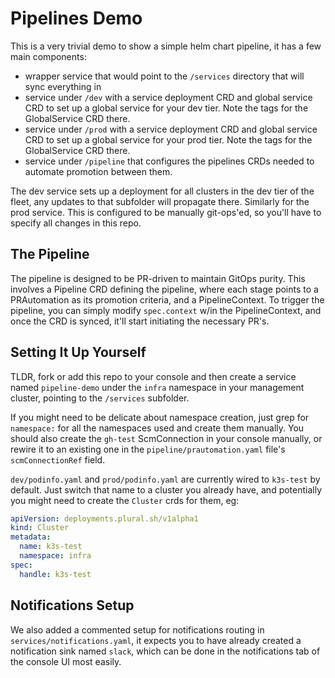 # Pipelines Demo

This is a very trivial demo to show a simple helm chart pipeline, it has a few main components:

* wrapper service that would point to the `/services` directory that will sync everything in
* service under `/dev` with a service deployment CRD and global service CRD to set up a global service for your dev tier. Note the tags for the GlobalService CRD there.
* service under `/prod` with a service deployment CRD and global service CRD to set up a global service for your prod tier.  Note the tags for the GlobalService CRD there.
* service under `/pipeline` that configures the pipelines CRDs needed to automate promotion between them.

The dev service sets up a deployment for all clusters in the dev tier of the fleet, any updates to that subfolder will propagate there.  Similarly for the prod service.  This is configured to be manually git-ops'ed, so you'll have to specify all changes in this repo.

## The Pipeline

The pipeline is designed to be PR-driven to maintain GitOps purity.  This involves a Pipeline CRD defining the pipeline, where each stage points to a PRAutomation as its promotion criteria, and a PipelineContext.  To trigger the pipeline, you can simply modify `spec.context` w/in the PipelineContext, and once the CRD is synced, it'll start initiating the necessary PR's.

## Setting It Up Yourself

TLDR, fork or add this repo to your console and then create a service named `pipeline-demo` under the `infra` namespace in your management cluster, pointing to the `/services` subfolder.

If you might need to be delicate about namespace creation, just grep for `namespace:` for all the namespaces used and create them manually.  You should also create the `gh-test` ScmConnection in your console manually, or rewire it to an existing one in the `pipeline/prautomation.yaml` file's `scmConnectionRef` field.

`dev/podinfo.yaml` and `prod/podinfo.yaml` are currently wired to `k3s-test` by default.  Just switch that name to a cluster you already have, and potentially you might need to create the `Cluster` crds for them, eg:

```yaml
apiVersion: deployments.plural.sh/v1alpha1
kind: Cluster
metadata:
  name: k3s-test
  namespace: infra
spec:
  handle: k3s-test
```

## Notifications Setup

We also added a commented setup for notifications routing in `services/notifications.yaml`, it expects you to have already created a notification sink named `slack`, which can be done in the notifications tab of the console UI most easily.
